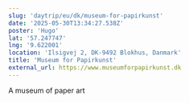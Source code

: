 ```yaml
---
slug: 'daytrip/eu/dk/museum-for-papirkunst'
date: '2025-05-30T13:34:27.538Z'
poster: 'Hugo'
lat: '57.247747'
lng: '9.622001'
location: 'Ilsigvej 2, DK-9492 Blokhus, Danmark'
title: 'Museum for Papirkunst'
external_url: https://www.museumforpapirkunst.dk
---
```

A museum of paper art